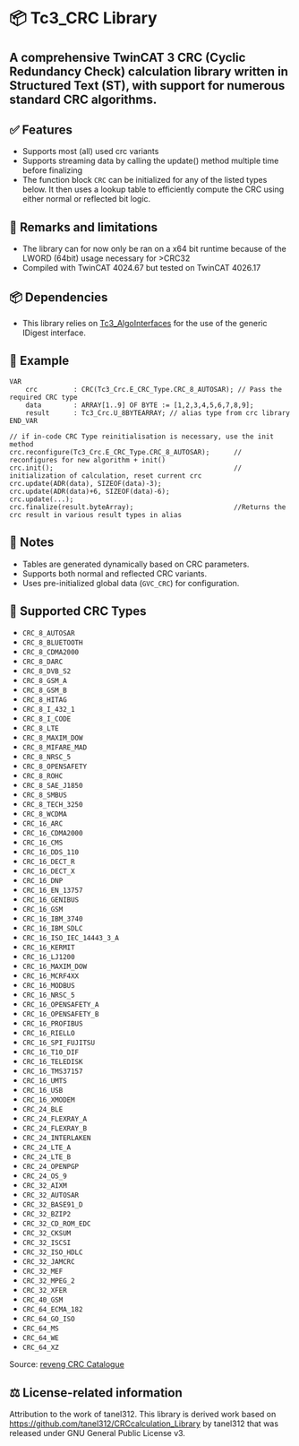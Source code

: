 # 📦 Tc3_CRC Library

A comprehensive TwinCAT 3 CRC (Cyclic Redundancy Check) calculation library written in Structured Text (ST), with support for numerous standard CRC algorithms. 
---

## ✅ Features
- Supports most (all) used crc variants
- Supports streaming data by calling the update() method multiple time before finalizing
- The function block `CRC` can be initialized for any of the listed types below. 
It then uses a lookup table to efficiently compute the CRC using either normal or reflected bit logic.


## 🧠 Remarks and limitations

- The library can for now only be ran on a x64 bit runtime because of the LWORD (64bit) usage necessary for >CRC32
- Compiled with TwinCAT 4024.67 but tested on TwinCAT 4026.17


## 📦 Dependencies
* This library relies on [Tc3_AlgoInterfaces](https://www.github.com/kimro/Tc3_AlgoInterfaces) for the use of the generic IDigest interface.


## 🧪 Example

```iecst
VAR
    crc         : CRC(Tc3_Crc.E_CRC_Type.CRC_8_AUTOSAR); // Pass the required CRC type
    data        : ARRAY[1..9] OF BYTE := [1,2,3,4,5,6,7,8,9];
    result      : Tc3_Crc.U_8BYTEARRAY; // alias type from crc library
END_VAR

// if in-code CRC Type reinitialisation is necessary, use the init method
crc.reconfigure(Tc3_Crc.E_CRC_Type.CRC_8_AUTOSAR);      // reconfigures for new algorithm + init()
crc.init();                                             // initialization of calculation, reset current crc
crc.update(ADR(data), SIZEOF(data)-3);
crc.update(ADR(data)+6, SIZEOF(data)-6);	
crc.update(...);
crc.finalize(result.byteArray);                         //Returns the crc result in various result types in alias
```

## 🧠 Notes

- Tables are generated dynamically based on CRC parameters.
- Supports both normal and reflected CRC variants.
- Uses pre-initialized global data (`GVC_CRC`) for configuration.


## 🔢 Supported CRC Types

- `CRC_8_AUTOSAR`
- `CRC_8_BLUETOOTH`
- `CRC_8_CDMA2000`
- `CRC_8_DARC`
- `CRC_8_DVB_S2`
- `CRC_8_GSM_A`
- `CRC_8_GSM_B`
- `CRC_8_HITAG`
- `CRC_8_I_432_1`
- `CRC_8_I_CODE`
- `CRC_8_LTE`
- `CRC_8_MAXIM_DOW`
- `CRC_8_MIFARE_MAD`
- `CRC_8_NRSC_5`
- `CRC_8_OPENSAFETY`
- `CRC_8_ROHC`
- `CRC_8_SAE_J1850`
- `CRC_8_SMBUS`
- `CRC_8_TECH_3250`
- `CRC_8_WCDMA`
- `CRC_16_ARC`
- `CRC_16_CDMA2000`
- `CRC_16_CMS`
- `CRC_16_DDS_110`
- `CRC_16_DECT_R`
- `CRC_16_DECT_X`
- `CRC_16_DNP`
- `CRC_16_EN_13757`
- `CRC_16_GENIBUS`
- `CRC_16_GSM`
- `CRC_16_IBM_3740`
- `CRC_16_IBM_SDLC`
- `CRC_16_ISO_IEC_14443_3_A`
- `CRC_16_KERMIT`
- `CRC_16_LJ1200`
- `CRC_16_MAXIM_DOW`
- `CRC_16_MCRF4XX`
- `CRC_16_MODBUS`
- `CRC_16_NRSC_5`
- `CRC_16_OPENSAFETY_A`
- `CRC_16_OPENSAFETY_B`
- `CRC_16_PROFIBUS`
- `CRC_16_RIELLO`
- `CRC_16_SPI_FUJITSU`
- `CRC_16_T10_DIF`
- `CRC_16_TELEDISK`
- `CRC_16_TMS37157`
- `CRC_16_UMTS`
- `CRC_16_USB`
- `CRC_16_XMODEM`
- `CRC_24_BLE`
- `CRC_24_FLEXRAY_A`
- `CRC_24_FLEXRAY_B`
- `CRC_24_INTERLAKEN`
- `CRC_24_LTE_A`
- `CRC_24_LTE_B`
- `CRC_24_OPENPGP`
- `CRC_24_OS_9`
- `CRC_32_AIXM`
- `CRC_32_AUTOSAR`
- `CRC_32_BASE91_D`
- `CRC_32_BZIP2`
- `CRC_32_CD_ROM_EDC`
- `CRC_32_CKSUM`
- `CRC_32_ISCSI`
- `CRC_32_ISO_HDLC`
- `CRC_32_JAMCRC`
- `CRC_32_MEF`
- `CRC_32_MPEG_2`
- `CRC_32_XFER`
- `CRC_40_GSM`
- `CRC_64_ECMA_182`
- `CRC_64_GO_ISO`
- `CRC_64_MS`
- `CRC_64_WE`
- `CRC_64_XZ`

Source: [reveng CRC Catalogue](https://reveng.sourceforge.io/crc-catalogue/all.htm)


## ⚖️ License-related information

Attribution to the work of tanel312.
This library is derived work based on https://github.com/tanel312/CRCcalculation_Library by tanel312 that was released under GNU General Public License v3.
 
